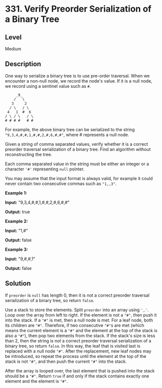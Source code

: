 # 331. Verify Preorder Serialization of a Binary Tree
## Level
Medium

## Description
One way to serialize a binary tree is to use pre-order traversal. When we encounter a non-null node, we record the node's value. If it is a null node, we record using a sentinel value such as `#`.
```
     _9_
    /   \
   3     2
  / \   / \
 4   1  #  6
/ \ / \   / \
# # # #   # #
```
For example, the above binary tree can be serialized to the string `"9,3,4,#,#,1,#,#,2,#,6,#,#"`, where # represents a null node.

Given a string of comma separated values, verify whether it is a correct preorder traversal serialization of a binary tree. Find an algorithm without reconstructing the tree.

Each comma separated value in the string must be either an integer or a character `'#'` representing `null` pointer.

You may assume that the input format is always valid, for example it could never contain two consecutive commas such as `"1,,3"`.

**Example 1:**

**Input:** "9,3,4,#,#,1,#,#,2,#,6,#,#"

**Output:** true

**Example 2:**

**Input:** "1,#"

**Output:** false

**Example 3:**

**Input:** "9,#,#,1"

**Output:** false

## Solution
If `preorder` is `null` has length 0, then it is not a correct preorder traversal serialization of a binary tree, so return `false`.

Use a stack to store the elements. Split `preorder` into an array using `','`. Loop over the array from left to right. If the element is not a `"#"`, then push it into the stack. If a `"#"` is met, then a null node is met. For a leaf node, both its children are `"#"`. Therefore, if two consecutive `"#"`s are met (which means the current element is a `"#"` and the element at the top of the stack is also a `"#"`), then pop two elements from the stack. If the stack's size is less than 2, then the string is not a correct preorder traversal serialization of a binary tree, so return `false`. In this way, the leaf that is visited last is replaced with a null node `"#"`. After the replacement, new leaf nodes may be introduced, so repeat the process until the element at the top of the stack is not `"#"`, and then push the current `"#"` into the stack.

After the array is looped over, the last element that is pushed into the stack should be a `"#"`. Return `true` if and only if the stack contains exactly one element and the element is `"#"`.

